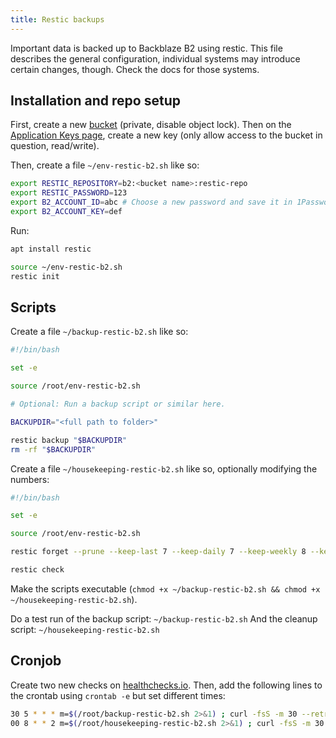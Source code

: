 ```yaml
---
title: Restic backups
---
```


Important data is backed up to Backblaze B2 using restic. This file describes the general configuration, individual systems may introduce certain changes, though. Check the docs for those systems.

## Installation and repo setup

First, create a new [bucket](https://secure.backblaze.com/b2_buckets.htm) (private, disable object lock). Then on the [Application Keys page](https://secure.backblaze.com/app_keys.htm), create a new key (only allow access to the bucket in question, read/write).

Then, create a file `~/env-restic-b2.sh` like so:

```sh
export RESTIC_REPOSITORY=b2:<bucket name>:restic-repo
export RESTIC_PASSWORD=123
export B2_ACCOUNT_ID=abc # Choose a new password and save it in 1Password.
export B2_ACCOUNT_KEY=def
```

Run:

```sh
apt install restic

source ~/env-restic-b2.sh
restic init
```

## Scripts

Create a file `~/backup-restic-b2.sh` like so:

```sh
#!/bin/bash

set -e

source /root/env-restic-b2.sh

# Optional: Run a backup script or similar here.

BACKUPDIR="<full path to folder>"

restic backup "$BACKUPDIR"
rm -rf "$BACKUPDIR"
```

Create a file `~/housekeeping-restic-b2.sh` like so, optionally modifying the numbers:

```sh
#!/bin/bash

set -e

source /root/env-restic-b2.sh

restic forget --prune --keep-last 7 --keep-daily 7 --keep-weekly 8 --keep-monthly 3 --keep-yearly 2

restic check
```

Make the scripts executable (`chmod +x ~/backup-restic-b2.sh && chmod +x ~/housekeeping-restic-b2.sh`).

Do a test run of the backup script: `~/backup-restic-b2.sh`
And the cleanup script: `~/housekeeping-restic-b2.sh`

## Cronjob

Create two new checks on [healthchecks.io](https://healthchecks.io/). Then, add the following lines to the crontab using `crontab -e` but set different times:

```sh
30 5 * * * m=$(/root/backup-restic-b2.sh 2>&1) ; curl -fsS -m 30 --retry 5 --data-raw "$m" https://hc-ping.com/<healthcheck_ID_1>/$?
00 8 * * 2 m=$(/root/housekeeping-restic-b2.sh 2>&1) ; curl -fsS -m 30 --retry 5 --data-raw "$m" https://hc-ping.com/<healthcheck_ID_2>/$?
```
